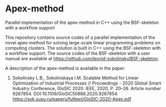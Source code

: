 # Apex-method
Parallel implementation of the apex-method in C++ using the BSF-skeleton with a workflow support

This repository contains source codes of a parallel implementation of the novel apex-method for solving large-scale linear programming problems on computing clusters. The solution is built in C++ using the BSF-skeleton with a workflow support. The source codes of the BSF-skeleton with a user manual are available at https://github.com/leonid-sokolinsky/BSF-skeleton.

A description of the apex-method is available in the paper:

1. Sokolinsky L.B., Sokolinskaya I.M. Scalable Method for Linear Optimization of Industrial Processes // Proceedings - 2020 Global Smart Industry Conference, GloSIC 2020. IEEE, 2020. P. 20–26. Article number 9267854. DOI:10.1109/GloSIC50886.2020.9267854. https://sok.susu.ru/papers/fulltext/GloSIC-2020-Apex.pdf

